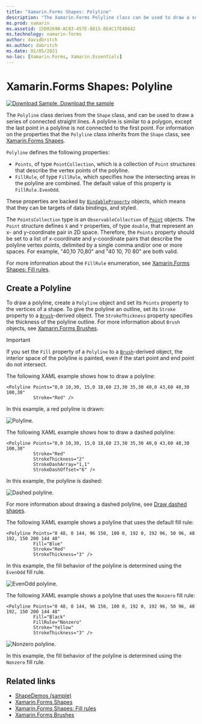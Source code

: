 ```yaml
---
title: "Xamarin.Forms Shapes: Polyline"
description: "The Xamarin.Forms Polyline class can be used to draw a series of connected straight lines."
ms.prod: xamarin
ms.assetid: 15D02690-AC03-457E-8815-8E4C17E4D642
ms.technology: xamarin-forms
author: davidbritch
ms.author: dabritch
ms.date: 02/05/2021
no-loc: [Xamarin.Forms, Xamarin.Essentials]
---
```


# Xamarin.Forms Shapes: Polyline

[![Download Sample.](~/media/shared/download.png) Download the sample](/samples/xamarin/xamarin-forms-samples/userinterface-shapesdemos/)

The `Polyline` class derives from the `Shape` class, and can be used to draw a series of connected straight lines. A polyline is similar to a polygon, except the last point in a polyline is not connected to the first point. For information on the properties that the `Polyline` class inherits from the `Shape` class, see [Xamarin.Forms Shapes](index.md).

`Polyline` defines the following properties:

- `Points`, of type `PointCollection`, which is a collection of `Point` structures that describe the vertex points of the polyline.
- `FillRule`, of type `FillRule`, which specifies how the intersecting areas in the polyline are combined. The default value of this property is `FillRule.EvenOdd`.

These properties are backed by [`BindableProperty`](xref:Xamarin.Forms.BindableProperty) objects, which means that they can be targets of data bindings, and styled.

The `PointsCollection` type is an `ObservableCollection` of [`Point`](xref:Xamarin.Forms.Point) objects. The `Point` structure defines `X` and `Y` properties, of type `double`, that represent an x- and y-coordinate pair in 2D space. Therefore, the `Points` property should be set to a list of x-coordinate and y-coordinate pairs that describe the polyline vertex points, delimited by a single comma and/or one or more spaces. For example, "40,10 70,80" and "40 10, 70 80" are both valid.

For more information about the `FillRule` enumeration, see [Xamarin.Forms Shapes: Fill rules](fillrules.md).

## Create a Polyline

To draw a polyline, create a `Polyline` object and set its `Points` property to the vertices of a shape. To give the polyline an outline, set its `Stroke` property to a [`Brush`](xref:Xamarin.Forms.Brush)-derived object. The `StrokeThickness` property specifies the thickness of the polyline outline. For more information about `Brush` objects, see [Xamarin.Forms Brushes](~/xamarin-forms/user-interface/brushes/index.md).

> [!IMPORTANT]
> If you set the `Fill` property of a `Polyline` to a [`Brush`](xref:Xamarin.Forms.Brush)-derived object, the interior space of the polyline is painted, even if the start point and end point do not intersect.

The following XAML example shows how to draw a polyline:

```xaml
<Polyline Points="0,0 10,30, 15,0 18,60 23,30 35,30 40,0 43,60 48,30 100,30"
          Stroke="Red" />
```

In this example, a red polyline is drawn:

![Polyline.](polyline-images/stroke.png "Polyline")

The following XAML example shows how to draw a dashed polyline:

```xaml
<Polyline Points="0,0 10,30, 15,0 18,60 23,30 35,30 40,0 43,60 48,30 100,30"
          Stroke="Red"
          StrokeThickness="2"
          StrokeDashArray="1,1"
          StrokeDashOffset="6" />
```

In this example, the polyline is dashed:

![Dashed polyline.](polyline-images/dashed.png "Dashed polyline")

For more information about drawing a dashed polyline, see [Draw dashed shapes](index.md#draw-dashed-shapes).

The following XAML example shows a polyline that uses the default fill rule:

```xaml
<Polyline Points="0 48, 0 144, 96 150, 100 0, 192 0, 192 96, 50 96, 48 192, 150 200 144 48"
          Fill="Blue"
          Stroke="Red"
          StrokeThickness="3" />
```

In this example, the fill behavior of the polyline is determined using the `EvenOdd` fill rule.

![EvenOdd polyline.](polyline-images/evenodd.png "EvenOdd polyine")

The following XAML example shows a polyline that uses the `Nonzero` fill rule:

```xaml
<Polyline Points="0 48, 0 144, 96 150, 100 0, 192 0, 192 96, 50 96, 48 192, 150 200 144 48"
          Fill="Black"
          FillRule="Nonzero"
          Stroke="Yellow"
          StrokeThickness="3" />
```

![Nonzero polyline.](polyline-images/nonzero.png "Nonzero polyline")

In this example, the fill behavior of the polyline is determined using the `Nonzero` fill rule.

## Related links

- [ShapeDemos (sample)](/samples/xamarin/xamarin-forms-samples/userinterface-shapesdemos/)
- [Xamarin.Forms Shapes](index.md)
- [Xamarin.Forms Shapes: Fill rules](fillrules.md)
- [Xamarin.Forms Brushes](~/xamarin-forms/user-interface/brushes/index.md)
